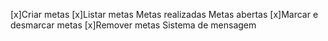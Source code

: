 [x]Criar metas
[x]Listar metas
    Metas realizadas
    Metas abertas
[x]Marcar e desmarcar metas
[x]Remover metas
Sistema de mensagem